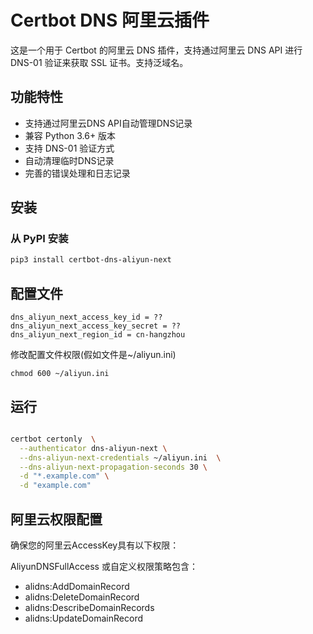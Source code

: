 # Certbot DNS 阿里云插件

这是一个用于 Certbot 的阿里云 DNS 插件，支持通过阿里云 DNS API 进行 DNS-01 验证来获取 SSL 证书。支持泛域名。

## 功能特性

- 支持通过阿里云DNS API自动管理DNS记录
- 兼容 Python 3.6+ 版本
- 支持 DNS-01 验证方式
- 自动清理临时DNS记录
- 完善的错误处理和日志记录

## 安装

### 从 PyPI 安装

```bash
pip3 install certbot-dns-aliyun-next

```

## 配置文件


```
dns_aliyun_next_access_key_id = ??
dns_aliyun_next_access_key_secret = ??
dns_aliyun_next_region_id = cn-hangzhou

```

修改配置文件权限(假如文件是~/aliyun.ini)

`chmod 600 ~/aliyun.ini`


## 运行

```bash

certbot certonly  \
  --authenticator dns-aliyun-next \
  --dns-aliyun-next-credentials ~/aliyun.ini  \
  --dns-aliyun-next-propagation-seconds 30 \
  -d "*.example.com" \
  -d "example.com"

```


## 阿里云权限配置

确保您的阿里云AccessKey具有以下权限：

AliyunDNSFullAccess 或自定义权限策略包含：

* alidns:AddDomainRecord
* alidns:DeleteDomainRecord
* alidns:DescribeDomainRecords
* alidns:UpdateDomainRecord

